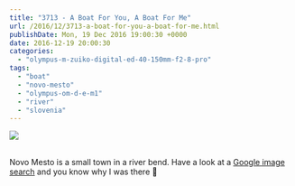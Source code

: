 ```yaml
---
title: "3713 - A Boat For You, A Boat For Me"
url: /2016/12/3713-a-boat-for-you-a-boat-for-me.html
publishDate: Mon, 19 Dec 2016 19:00:30 +0000
date: 2016-12-19 20:00:30
categories: 
  - "olympus-m-zuiko-digital-ed-40-150mm-f2-8-pro"
tags: 
  - "boat"
  - "novo-mesto"
  - "olympus-om-d-e-m1"
  - "river"
  - "slovenia"
---
```

<div class="container">
<div class="center"><a target="_blank" href="https://d25zfm9zpd7gm5.cloudfront.net/1200x1200/2016/20160628_131442_lr.jpg"><img class="webfeedsFeaturedVisual" src="https://d25zfm9zpd7gm5.cloudfront.net/0600x0600/2016/20160628_131442_lr.jpg" /></a></div>
</div>
<br />

Novo Mesto is a small town in a river bend. Have a look at a <a href="http://www.google.at/search?q=novo+mesto&tbm=isch" target="_blank">Google image search</a> and you know why I was there 🙂
